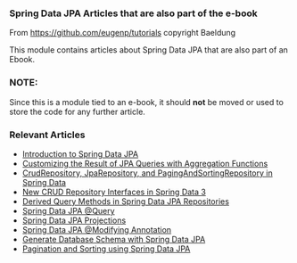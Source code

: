 ### Spring Data JPA Articles that are also part of the e-book

From https://github.com/eugenp/tutorials copyright Baeldung

This module contains articles about Spring Data JPA that are also part of an Ebook.


### NOTE: 

Since this is a module tied to an e-book, it should **not** be moved or used to store the code for any further article.

### Relevant Articles
- [Introduction to Spring Data JPA](https://www.baeldung.com/the-persistence-layer-with-spring-data-jpa)
- [Customizing the Result of JPA Queries with Aggregation Functions](https://www.baeldung.com/jpa-queries-custom-result-with-aggregation-functions)
- [CrudRepository, JpaRepository, and PagingAndSortingRepository in Spring Data](https://www.baeldung.com/spring-data-repositories)
- [New CRUD Repository Interfaces in Spring Data 3](https://www.baeldung.com/spring-data-3-crud-repository-interfaces)
- [Derived Query Methods in Spring Data JPA Repositories](https://www.baeldung.com/spring-data-derived-queries)
- [Spring Data JPA @Query](https://www.baeldung.com/spring-data-jpa-query)
- [Spring Data JPA Projections](https://www.baeldung.com/spring-data-jpa-projections)
- [Spring Data JPA @Modifying Annotation](https://www.baeldung.com/spring-data-jpa-modifying-annotation)
- [Generate Database Schema with Spring Data JPA](https://www.baeldung.com/spring-data-jpa-generate-db-schema)
- [Pagination and Sorting using Spring Data JPA](https://www.baeldung.com/spring-data-jpa-pagination-sorting)